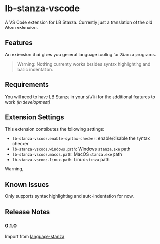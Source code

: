 # lb-stanza-vscode

A VS Code extension for LB Stanza. Currently just a translation of the old Atom extension.

## Features

An extension that gives you general language tooling for Stanza programs.

> Warning: Nothing currently works besides syntax highlighting and basic indentation.

## Requirements

You will need to have LB Stanza in your `$PATH` for the additional features to work *(in development)*

## Extension Settings

This extension contributes the following settings:

* `lb-stanza-vscode.enable-syntax-checker`: enable/disable the syntax checker
* `lb-stanza-vscode.windows.path`: Windows `stanza.exe` path
* `lb-stanza-vscode.macos.path`: MacOS `stanza.exe` path
* `lb-stanza-vscode.linux.path`: Linux `stanza` path

Warning,

## Known Issues

Only supports syntax highlighting and auto-indentation for now.

## Release Notes

### 0.1.0

Import from [language-stanza](https://github.com/stanza-tools/language-stanza)
